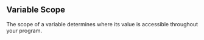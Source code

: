 ## Variable Scope
The scope of a variable determines where its value is accessible throughout your program.
